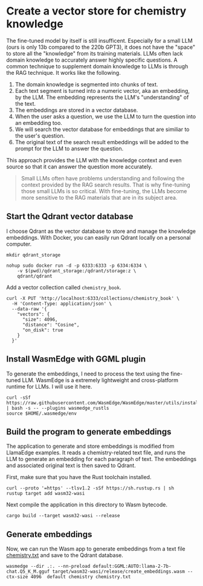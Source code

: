 # Create a vector store for chemistry knowledge

The fine-tuned model by itself is still insufficent. Especially for a small LLM (ours is only 13b compared to the 220b GPT3), it does not have the "space" to store all the "knowledge" from its training materials. LLMs often lack domain knowledge to accurately answer highly specific questions. A common technique to supplement domain knowledge to LLMs is through the RAG technique. It works like the following.

1. The domain knowledge is segmented into chunks of text.
2. Each text segment is turned into a numeric vector, aka an embedding, by the LLM. The embedding represents the LLM's "understanding" of the text.
3. The embeddings are stored in a vector database.
4. When the user asks a question, we use the LLM to turn the question into an embedding too.
5. We will search the vector database for embeddings that are similiar to the user's question.
6. The original text of the search result embeddings will be added to the prompt for the LLM to answer the question.

This approach provides the LLM with the knowledge context and even source so that it can answer the question more accurately.

> Small LLMs often have problems understanding and following the context provided by the RAG search results. That is why fine-tuning those small LLMs is so critical. With fine-tuning, the LLMs become more sensitive to the RAG materials that are in its subject area.

## Start the Qdrant vector database

I choose Qdrant as the vector database to store and manage the knowledge embeddings. With Docker, you can easily run Qdrant locally on a personal computer.

```
mkdir qdrant_storage

nohup sudo docker run -d -p 6333:6333 -p 6334:6334 \
    -v $(pwd)/qdrant_storage:/qdrant/storage:z \
    qdrant/qdrant
```

Add a vector collection called `chemistry_book`.

```
curl -X PUT 'http://localhost:6333/collections/chemistry_book' \
  -H 'Content-Type: application/json' \
  --data-raw '{
    "vectors": {
      "size": 4096,
      "distance": "Cosine",
      "on_disk": true
    }
  }'
```

## Install WasmEdge with GGML plugin

To generate the embeddings, I need to process the text using the fine-tuned LLM. WasmEdge is a extremely lightweight and cross-platform runtime for LLMs. I will use it here.

```
curl -sSf https://raw.githubusercontent.com/WasmEdge/WasmEdge/master/utils/install.sh | bash -s -- --plugins wasmedge_rustls
source $HOME/.wasmedge/env
```

## Build the program to generate embeddings

The application to generate and store embeddings is modified from LlamaEdge examples. It reads a chemistry-related text file, and runs the LLM to generate an embedding for each paragraph of text. The embeddings and associated original text is then saved to Qdrant.

First, make sure that you have the Rust toolchain installed.

```
curl --proto '=https' --tlsv1.2 -sSf https://sh.rustup.rs | sh
rustup target add wasm32-wasi
```

Next compile the application in this directory to Wasm bytecode.

```
cargo build --target wasm32-wasi --release
```

## Generate embeddings

Now, we can run the Wasm app to generate embeddings from a text file [chemistry.txt](chemistry.txt) and save to the Qdrant database.

```
wasmedge --dir .:. --nn-preload default:GGML:AUTO:llama-2-7b-chat.Q5_K_M.gguf target/wasm32-wasi/release/create_embeddings.wasm --ctx-size 4096  default chemistry chemistry.txt
```


